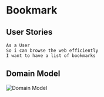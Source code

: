 # Bookmark

## User Stories

```
As a User
So i can browse the web efficiently
I want to have a list of bookmarks
```
## Domain Model
![Domain Model](https://raw.githubusercontent.com/makersacademy/course/master/bookmark_manager/images/bookmark_manager_1.png?token=AM2MMHJPZPGH635QSUSUDXK5ZFYT6)
